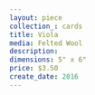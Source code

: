 ```yaml
---
layout: piece
collection_: cards
title: Viola
media: Felted Wool
description:
dimensions: 5" x 6"
price: $3.50
create_date: 2016
---
```

